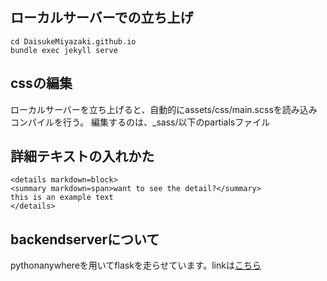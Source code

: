 ## ローカルサーバーでの立ち上げ

```
cd DaisukeMiyazaki.github.io
bundle exec jekyll serve
```

## cssの編集
ローカルサーバーを立ち上げると、自動的にassets/css/main.scssを読み込みコンパイルを行う。
編集するのは、_sass/以下のpartialsファイル

## 詳細テキストの入れかた
```
<details markdown=block>
<summary markdown=span>want to see the detail?</summary>
this is an example text
</details>
```

## backendserverについて
pythonanywhereを用いてflaskを走らせています。linkは[こちら](https://www.pythonanywhere.com/user/mDaisukeNet/webapps/#tab_id_mdaisukenet_pythonanywhere_com)